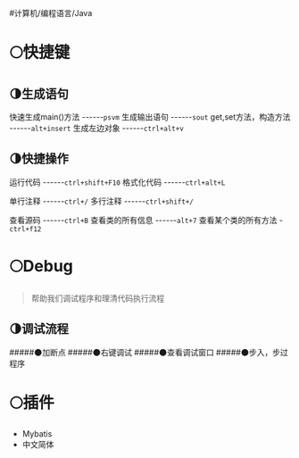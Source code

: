 #计算机/编程语言/Java 
# 🌕快捷键
## 🌗生成语句
快速生成main()方法  ------`psvm`
生成输出语句  ------`sout`
get,set方法，构造方法  ------`alt+insert`
生成左边对象  ------`ctrl+alt+v`

## 🌗快捷操作
运行代码  ------`ctrl+shift+F10`
格式化代码  ------`ctrl+alt+L`

单行注释  ------`ctrl+/`
多行注释  ------`ctrl+shift+/`

查看源码  ------`ctrl+B`
查看类的所有信息  ------`alt+7`
查看某个类的所有方法 -`ctrl+f12`
# 🌕Debug
>帮助我们调试程序和理清代码执行流程

## 🌗调试流程
#####🌑加断点
#####🌑右键调试
#####🌑查看调试窗口
#####🌑步入，步过程序
# 🌕插件
- Mybatis
- 中文简体















